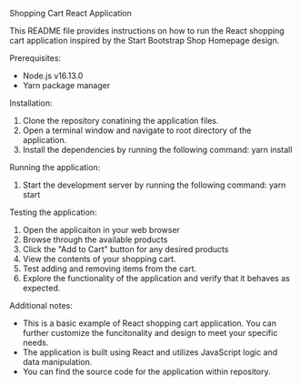 Shopping Cart React Application

This README file provides instructions on how to run the React shopping cart application inspired by the Start Bootstrap Shop Homepage design.

Prerequisites:

- Node.js v16.13.0
- Yarn package manager

Installation:

1. Clone the repository conatining the application files.
2. Open a terminal window and navigate to root directory of the application.
3. Install the dependencies by running the following command:
   yarn install

Running the application:

1. Start the development server by running the following command:
   yarn start

Testing the application:

1. Open the applicaiton in your web browser
2. Browse through the available products
3. Click the "Add to Cart" button for any desired products
4. View the contents of your shopping cart.
5. Test adding and removing items from the cart.
6. Explore the functionality of the application and verify that it behaves as expected.

Additional notes:

- This is a basic example of React shopping cart application. You can further customize the funcitonality and design to meet your specific needs.
- The application is built using React and utilizes JavaScript logic and data manipulation.
- You can find the source code for the application within repository.
